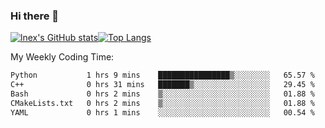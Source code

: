 ### Hi there 👋
[![lnex's GitHub stats](https://github-readme-stats.vercel.app/api?username=lnexenl&count_private=true&show_icons=true)](https://github.com/anuraghazra/github-readme-stats)[![Top Langs](https://github-readme-stats.vercel.app/api/top-langs/?username=lnexenl&layout=compact&langs_count=8&exclude_repo=32-bit-MIPS-CPU)](https://github.com/anuraghazra/github-readme-stats)

My Weekly Coding Time:
<!--START_SECTION:waka-->

```txt
Python           1 hrs 9 mins    ████████████████▒░░░░░░░░   65.57 %
C++              0 hrs 31 mins   ███████▒░░░░░░░░░░░░░░░░░   29.45 %
Bash             0 hrs 2 mins    ▒░░░░░░░░░░░░░░░░░░░░░░░░   01.88 %
CMakeLists.txt   0 hrs 2 mins    ▒░░░░░░░░░░░░░░░░░░░░░░░░   01.88 %
YAML             0 hrs 1 mins    ░░░░░░░░░░░░░░░░░░░░░░░░░   00.54 %
```

<!--END_SECTION:waka-->
